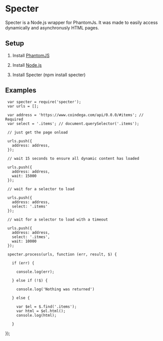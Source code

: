 Specter 
===

Specter is a Node.js wrapper for PhantomJs. It was made to easily access dynamically and asynchronusly HTML pages. 


Setup
---

1) Install [PhantomJS](http://phantomjs.org/release-1.1.html)

2) Install [Node.js](http://nodejs.org/)

3) Install Specter (npm install specter)

Examples
---

     var specter = require('specter');
     var urls = [];

     var address = 'https://www.coindega.com/api/0.0.0/#items'; // Required
     var select = '.items'; // document.querySelector('.items');

     // just get the page onload

     urls.push({
       address: address,
     });

     // wait 15 seconds to ensure all dynamic content has loaded

     urls.push({
       address: address,
       wait: 15000
     });

     // wait for a selector to load

     urls.push({
       address: address,
       select: '.items'
     });

     // wait for a selector to load with a timeout

     urls.push({
       address: address,
       select: '.itmes',
       wait: 10000
     });

     specter.process(urls, function (err, result, $) {

       if (err) {

         console.log(err);

       } else if (!$) {

         console.log('Nothing was returned')

       } else {

         var $el = $.find('.items');
         var html = $el.html();
         console.log(html);

       }

});

